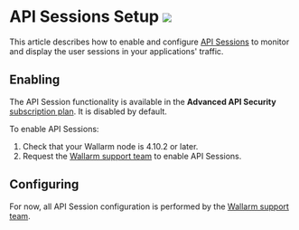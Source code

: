 # API Sessions Setup <a href="../subscription-plans/#subscription-plans"><img src="../../images/api-security-tag.svg" style="border: none;"></a>

This article describes how to enable and configure [API Sessions](overview.md) to monitor and display the user sessions in your applications' traffic.

## Enabling

The API Session functionality is available in the **Advanced API Security** [subscription plan](../about-wallarm/subscription-plans.md#subscription-plans). It is disabled by default.

To enable API Sessions:

1. Check that your Wallarm node is 4.10.2 or later.
1. Request the [Wallarm support team](mailto:support@wallarm.com) to enable API Sessions.

## Configuring

For now, all API Session configuration is performed by the [Wallarm support team](mailto:support@wallarm.com).

<!--By clicking the **Configure API Sessions** button in the **API Sessions** section, you proceed to the session monitoring options:

* At **Monitored sessions**, select hosts or/and applications: only requests targeting them will be analyzed for the possibility of joining in a session. You can also select **Monitor all sessions**.

    ![!API Sessions - Settings](../images/api-sessions/api-sessions-settings.png)

* At **Traced parameters**, specify up to 10 request parameters which values should be exported to Wallarm in order to use them for:

    * Request analysis: add you own parameters that you want to have information about when looking through the details of session requests. 
    * Session identification: use added parameters in **Session identification rules**. Wallarm always uses the set of built-in parameters for session identification, the ones added manually extend this set if they were added to the session identification rules.

* At **Session identification rules**, add up to 5 rules, specify up to 3 parameters from the **Traced parameters** per each rule. Wallarm checks each request for these parameters. If all parameters from rule #1 are present, that rule determines the session ID. Otherwise, proceed to rule #2 and so on. After that the built-in rules are applied.

For example, if you specify `example.com:8080/path1/path2` URI with `Application 01` additional condition, and add 4 parameters `traced-par-ex-1..4` to trace and then combined:

* `traced-par-ex-1`, `traced-par-ex-2`, `traced-par-ex-3` → rule 1
* `traced-par-ex-1`, `traced-par-ex-2` → rule 2
* `traced-par-ex-1`, `traced-par-ex-4`→ rule 3

...requests to `Application 01`'s endpoint `example.com:8080/path1/path2` will be analyzed and requests containing both `traced-par-ex-1` and `traced-par-ex-2` and `traced-par-ex-3` will be considered to be the part of the same session. If some of the parameters are missing, rule 2 will be applied.

If, for example, you additionally want to have information about `traced-par-ex-5` parameter, you add this parameter to the list of traced, but do not add it to any identification rule. As a result, it will be displayed in the session request details, but will not be used for session identification.-->
